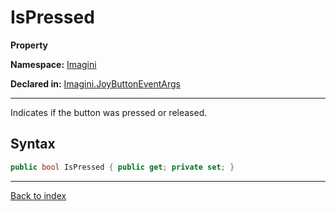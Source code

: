 # IsPressed

**Property**

**Namespace:** [Imagini](Imagini.md)

**Declared in:** [Imagini.JoyButtonEventArgs](Imagini.JoyButtonEventArgs.md)

------



Indicates if the button was pressed or released.


## Syntax

```csharp
public bool IsPressed { public get; private set; }
```

------

[Back to index](index.md)
